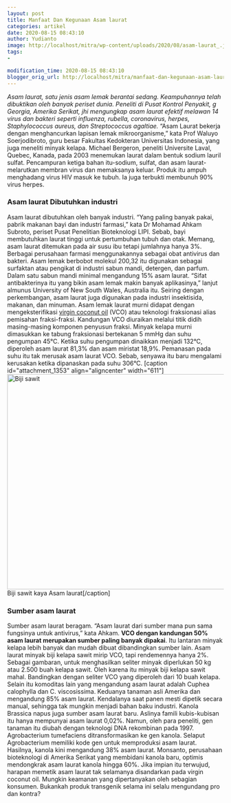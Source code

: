 ```yaml
---
layout: post
title: Manfaat Dan Kegunaan Asam laurat
categories: artikel
date: 2020-08-15 08:43:10
author: Yudianto
image: http://localhost/mitra/wp-content/uploads/2020/08/asam-laurat_.jpg
tags:
- 

modification_time: 2020-08-15 08:43:10
blogger_orig_url: http://localhost/mitra/manfaat-dan-kegunaan-asam-laurat.html
---
```


<em>Asam laurat, satu jenis asam lemak berantai sedang. Keampuhannya telah dibuktikan oleh banyak periset dunia. Peneliti di Pusat Kontrol Penyakit, g Georgia, Amerika Serikat, jhi mengungkap asam laurat efektif melawan 14 virus dan bakteri seperti influenza, rubella, coronavirus, herpes, Staphylococcus aureus, dan Streptococcus agaltiae.</em>
“Asam Laurat bekerja dengan menghancurkan lapisan lemak mikroorganisme,” kata Prof Waluyo Soerjodibroto, guru besar Fakultas Kedokteran Universitas Indonesia, yang juga meneliti minyak kelapa.
Michael Bergeron, peneliti Universite Laval, Quebec, Kanada, pada 2003 menemukan laurat dalam bentuk sodium lauril sulfat. Pencampuran ketiga bahan itu-sodium, sulfat, dan asam laurat-melarutkan membran virus dan memaksanya keluar. Produk itu ampuh menghadang virus HIV masuk ke tubuh. Ia juga terbukti membunuh 90% virus herpes.
<h3>Asam laurat Dibutuhkan industri</h3>
Asam laurat dibutuhkan oleh banyak industri. “Yang paling banyak pakai, pabrik makanan bayi dan industri farmasi,” kata Dr Mohamad Ahkam Subroto, periset Pusat Penelitian Bioteknologi LIPI. Sebab, bayi membutuhkan laurat tinggi untuk pertumbuhan tubuh dan otak. Memang, asam laurat ditemukan pada air susu ibu tetapi jumlahnya hanya 3%.
Berbagai perusahaan farmasi menggunakannya sebagai obat antivirus dan bakteri. Asam lemak berbobot molekul 200,32 itu digunakan sebagai surfaktan atau pengikat di industri sabun mandi, detergen, dan parfum. Dalam satu sabun mandi minimal mengandung 15% asam laurat.
“Sifat antibakterinya itu yang bikin asam lemak makin banyak aplikasinya,” lanjut almunus University of New South Wales, Australia itu. Seiring dengan perkembangan, asam laurat juga digunakan pada industri insektisida, makanan, dan minuman.
Asam lemak laurat murni didapat dengan mengeksterifikasi <a href="http://127.0.0.1/mitra/manfaat-virgin-coconut-oil-untuk.html">virgin coconut oil</a> (VCO) atau teknologi fraksionasi alias pemisahan fraksi-fraksi. Kandungan VCO diuraikan melalui titik didih masing-masing komponen penyusun fraksi. Minyak kelapa murni dimasukkan ke tabung fraksionasi bertekanan 5 mmHg dan suhu pengumpan 45°C. Ketika suhu pengumpan dinaikkan menjadi 132°C, diperoleh asam laurat 81,3% dan asam miristat 18,9%. Pemanasan pada suhu itu tak merusak asam laurat VCO. Sebab, senyawa itu baru mengalami kerusakan ketika dipanaskan pada suhu 306°C.
[caption id="attachment_1353" align="aligncenter" width="611"]<img class="wp-image-1353 " src="http://127.0.0.1/mitra/wp-content/uploads/2020/08/gamat_1200x800.jpg" alt="Biji sawit " width="611" height="501" /> Biji sawit kaya Asam laurat[/caption]
<h3>Sumber asam laurat</h3>
Sumber asam laurat beragam. “Asam laurat dari sumber mana pun sama fungsinya untuk antivirus,” kata Ahkam. <strong>VCO dengan kandungan 50% asam laurat merupakan sumber paling banyak dipakai</strong>. Itu lantaran minyak kelapa lebih banyak dan mudah dibuat dibandingkan sumber lain.
Asam laurat minyak biji kelapa sawit mirip VCO, tapi rendemennya hanya 2%. Sebagai gambaran, untuk menghasilkan seliter minyak diperlukan 50 kg atau 2.500 buah kelapa sawit. Oleh karena itu minyak biji kelapa sawit mahal. Bandingkan dengan seliter VCO yang diperoleh dari 10 buah kelapa.
Selain itu komoditas lain yang mengandung asam laurat adalah Cuphea calophylla dan C. viscosissima. Keduanya tanaman asli Amerika dan mengandung 85% asam laurat. Kendalanya saat panen mesti dipetik secara manual, sehingga tak mungkin menjadi bahan baku industri.
Kanola Brassica napus juga sumber asam laurat baru. Aslinya famili kubis-kubisan itu hanya mempunyai asam laurat 0,02%. Namun, oleh para peneliti, gen tanaman itu diubah dengan teknologi DNA rekombinan pada 1997. Agrobacterium tumefaciens ditransformasikan ke gen kanola. Selaput Agrobacterium memiliki kode gen untuk memproduksi asam laurat. Hasilnya, kanola kini mengandung 38% asam laurat.
Monsanto, perusahaan bioteknologi di Amerika Serikat yang membidani kanola baru, optimis mendongkrak asam laurat kanola hingga 60%. Jika impian itu terwujud, harapan memetik asam laurat tak selamanya disandarkan pada virgin coconut oil. Mungkin keamanan yang dipertanyakan oleh sebagian konsumen. Bukankah produk transgenik selama ini selalu mengundang pro dan kontra?
